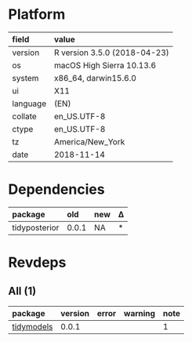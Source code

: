 # Platform

|field    |value                        |
|:--------|:----------------------------|
|version  |R version 3.5.0 (2018-04-23) |
|os       |macOS High Sierra 10.13.6    |
|system   |x86_64, darwin15.6.0         |
|ui       |X11                          |
|language |(EN)                         |
|collate  |en_US.UTF-8                  |
|ctype    |en_US.UTF-8                  |
|tz       |America/New_York             |
|date     |2018-11-14                   |

# Dependencies

|package       |old   |new |Δ  |
|:-------------|:-----|:---|:--|
|tidyposterior |0.0.1 |NA  |*  |

# Revdeps

## All (1)

|package                              |version |error |warning |note |
|:------------------------------------|:-------|:-----|:-------|:----|
|[tidymodels](problems.md#tidymodels) |0.0.1   |      |        |1    |


